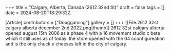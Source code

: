 +++
title = "Calgary, Alberta, Canada (2612 32nd St)"
draft = false
tags = []
date = 2024-08-20T18:29:32Z

[Article]
contributors = ["Douggaming"]
gallery = []
+++
[[File:2612 32st calgary alberta december 2nd 2022.png|thumb]]
2612 32st calgary alberta opened august 15th 2006 as a phase 4 with a 16 movement studio c beta which it still uses as of today. 
the store opened with the 04 cconfigureation and is the only chuck e cheeses left in the city of calgary.